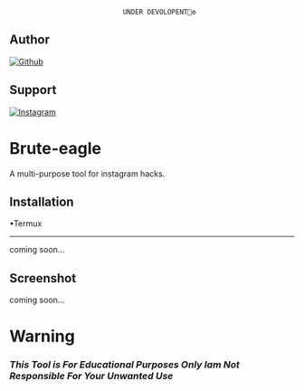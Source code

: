 								UNDER DEVOLOPENT🔧⚙

## Author
<a href="https://github.com/WH1T3-E4GL3/"><img title="Github" src="https://img.shields.io/badge/WH173-E4GL3-brightgreen?style=for-the-badge&logo=github"></a>
## Support
[![Instagram](https://img.shields.io/badge/TELEGRAM-red?style=for-the-badge&logo=telegram)](https://t.me/Ka_KsHi_HaTaKe)


# Brute-eagle
A multi-purpose tool for instagram hacks.

## Installation
•Termux
_______________

 coming soon...

	




## Screenshot

  coming soon...

# Warning


### ***This Tool is For Educational Purposes Only Iam Not Responsible For Your Unwanted Use***
